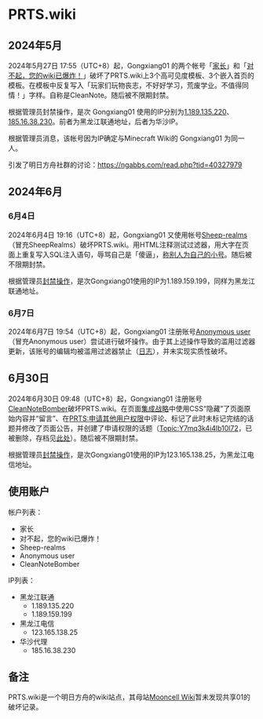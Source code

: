 # PRTS.wiki

## 2024年5月
2024年5月27日 17:55（UTC+8）起，Gongxiang01 的两个帐号「[家长](https://prts.wiki/w/Special:Contributions/家长)」和「[对不起，您的wiki已爆炸！](https://prts.wiki/w/Special:Contributions/对不起，您的wiki已爆炸！)」破坏了PRTS.wiki上3个高可见度模板、3个嵌入首页的模板。在模板中反复写入「玩家们玩物丧志，不好好学习，荒废学业。不值得同情！」字样。自称是CleanNote。随后被不限期封禁。

根据管理员封禁操作，是次 Gongxiang01 使用的IP分别为[1.189.135.220](https://prts.wiki/w/Special:Log/block?page=User:1.189.135.220)、[185.16.38.230](https://prts.wiki/w/Special:Log/block?page=User:185.16.38.230)。前者为黑龙江联通地址，后者为华沙IP。

根据管理员消息，该帐号因为IP确定与Minecraft Wiki的 Gongxiang01 为同一人。

引发了明日方舟社群的讨论：https://ngabbs.com/read.php?tid=40327979

## 2024年6月
### 6月4日
2024年6月4日 19:16（UTC+8）起，Gongxiang01 又使用帐号[Sheep-realms](https://prts.wiki/w/Special:Contributions/Sheep-realms)（冒充SheepRealms）破坏PRTS.wiki。用HTML注释测试过滤器，用大字在页面上重复写入SQL注入语句，辱骂自己是「傻逼」，[称别人为自己的小号](https://prts.wiki/w/Special:Diff/310189)。随后被不限期封禁。

根据管理员[封禁操作](https://prts.wiki/w/Special:Log?logid=249347)，是次Gongxiang01使用的IP为1.189.159.199，同样为黑龙江联通地址。

### 6月7日
2024年6月7日 19:54（UTC+8）起，Gongxiang01 注册账号[Anonymous user](https://prts.wiki/w/Special:Contributions/Anonymous_user)（冒充Anonymous user）尝试进行破坏操作。由于其上述操作导致的滥用过滤器更新，该账号的编辑均被滥用过滤器禁止（[日志](https://prts.wiki/w/Special:AbuseLog?wpSearchUser=Anonymous+user&wpSearchPeriodStart=&wpSearchPeriodEnd=&wpSearchTitle=&wpSearchImpact=0&wpSearchAction=any&wpSearchActionTaken=&wpSearchGroup=0&wpSearchFilter=)），并未实现实质性破坏。

## 6月30日

2024年6月30日 09:48（UTC+8）起，Gongxiang01 注册账号[CleanNoteBomber](https://prts.wiki/w/Special:Contributions/CleanNoteBomber)破坏PRTS.wiki。在页面[集成战略](https://prts.wiki/index.php?type=revision&diff=312126&oldid=307382)中使用CSS“隐藏”了页面原始内容并“留言”、在[PRTS:申请其他用户权限](https://prts.wiki/id/21722)中评论、标记了此时未标记完结的话题并修改了页面公告，并创建了申请权限的话题（[Topic:Y7mq3k4i4lb10l72](https://prts.wiki/w/Topic:Y7mq3k4i4lb10l72)，已被删除，存档见[此处](../resources/prts.wiki.topic.archive.png)）。随后被不限期封禁。

根据管理员[封禁操作](https://prts.wiki/w/Special:Log?logid=251257)，是次Gongxiang01使用的IP为123.165.138.25，为黑龙江电信地址。

## 使用账户
帐户列表：
- 家长
- 对不起，您的wiki已爆炸！
- Sheep-realms
- Anonymous user
- CleanNoteBomber

IP列表：
- 黑龙江联通
  - 1.189.135.220
  - 1.189.159.199
- 黑龙江电信
  - 123.165.138.25
- 华沙代理
  - 185.16.38.230

## 备注
PRTS.wiki是一个明日方舟的wiki站点，其母站[Mooncell Wiki](https://fgo.wiki/)暂未发现共享01的破坏记录。
